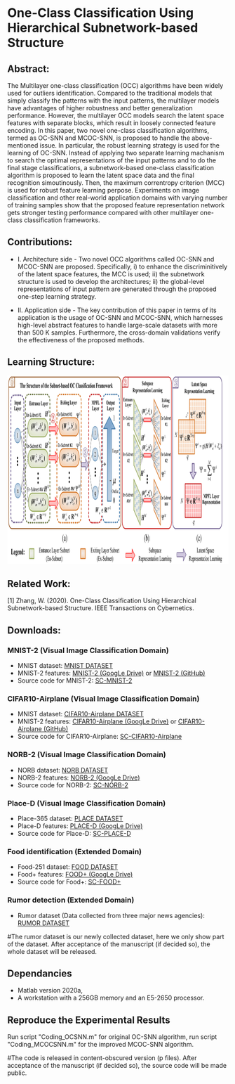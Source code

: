 # One-Class Classification Using Hierarchical Subnetwork-based Structure
## Abstract:

The Multilayer one-class classification (OCC) algorithms have been widely used for outliers identification. Compared to the traditional models that simply classify the patterns with the input patterns, the multilayer models have advantages of higher robustness and better generalization performance. However, the multilayer OCC models search the latent space features with separate blocks, which result in loosely connected feature encoding. In this paper, two novel one-class classification algorithms, termed as OC-SNN and MCOC-SNN, is proposed to handle the above-mentioned issue. In particular, the robust learning strategy is used for the learning of OC-SNN. Instead of applying two separate learning machanism to search the optimal representations of the input patterns and to do the final stage classifications, a subnetwork-based one-class classification algorithm is proposed to learn the latent space data and the final recognition simoutinously. Then, the maximum correntropy criterion (MCC) is used for robust feature learning perpose.  Experiments on image classification and other real-world application domains with varying number of training samples show that the proposed feature representation network gets stronger testing performance compared with other multilayer one-class classification  frameworks.

## Contributions:
* I. Architecture side -  Two novel OCC algorithms called OC-SNN and MCOC-SNN are proposed. Specifically, i) to enhance the discriminitively of the latent space features, the MCC is used; ii) the subnetwork structure is used to develop the architectures; ii) the global-level representations of input pattern are generated through the proposed one-step learning strategy.

* II. Application side - The key contribution of this paper in terms of its application is the usage of OC-SNN and MCOC-SNN, which harnesses high-level abstract features to handle large-scale datasets with more than 500 K samples. Furthermore, the cross-domain validations verify the effectiveness of the proposed methods. 

## Learning Structure:

<img src="https://github.com/W1AE/OCC/blob/main/F.jpg" width="1050" height="430" />

## Related Work:

[1] Zhang, W. (2020). One-Class Classification Using Hierarchical Subnetwork-based Structure. IEEE Transactions on Cybernetics.

## Downloads:
### MNIST-2 (Visual Image Classification Domain)
* MNIST dataset: [MNIST DATASET](http://yann.lecun.com/exdb/mnist/)
* MNIST-2 features: [MNIST-2 (GoogLe Drive)](https://drive.google.com/file/d/1kWEMoIbtR8TKJq0X8btXrFqSetzOyHWH/view?usp=sharing) or [MNIST-2 (GitHub)](https://github.com/W1AE/OCC/blob/main/M_2.mat)
* Source code for MNIST-2: [SC-MNIST-2](https://github.com/W1AE/OCC/blob/main/Demo_MNIST.zip)
### CIFAR10-Airplane (Visual Image Classification Domain)
* MNIST dataset: [CIFAR10-Airplane DATASET](http://yann.lecun.com/exdb/mnist/)
* MNIST-2 features: [CIFAR10-Airplane (GoogLe Drive)](https://drive.google.com/file/d/1kWEMoIbtR8TKJq0X8btXrFqSetzOyHWH/view?usp=sharing) or [CIFAR10-Airplane (GitHub)](https://github.com/W1AE/OCC/blob/main/M_2.mat)
* Source code for CIFAR10-Airplane: [SC-CIFAR10-Airplane](https://github.com/W1AE/OCC/blob/main/Demo_MNIST.zip)
### NORB-2 (Visual Image Classification Domain)
* NORB dataset: [NORB DATASET](https://cs.nyu.edu/~ylclab/data/norb-v1.0-small/)
* NORB-2 features: [NORB-2 (GoogLe Drive)](https://drive.google.com/file/d/11CNibSMWIP77VYPBiN9-GEmDQT-jTWnl/view?usp=sharing)
* Source code for NORB-2: [SC-NORB-2](https://github.com/W1AE/OCC/blob/main/Demo_NORB_1.zip)
### Place-D (Visual Image Classification Domain)
* Place-365 dataset: [PLACE DATASET](http://places2.csail.mit.edu/)
* Place-D features: [PLACE-D (GoogLe Drive)](https://drive.google.com/file/d/18eULO1viweE_x5hOetlavGshYggIigVd/view?usp=sharing)
* Source code for Place-D: [SC-PLACE-D](https://github.com/W1AE/OCC/blob/main/Demo_Place_1.zip)
### Food identification (Extended Domain)
* Food-251 dataset: [FOOD DATASET](https://github.com/karansikka1/iFood_2019)
* Food+ features: [FOOD+ (GoogLe Drive)](https://drive.google.com/file/d/1UfG5LUW8CtTB7fc4sPZhMW6eHiV32opc/view?usp=sharing)
* Source code for Food+: [SC-FOOD+](https://github.com/W1AE/OCC/blob/main/Demo_Food_1.zip)
### Rumor detection (Extended Domain)
* Rumor dataset (Data collected from three major news agencies): [RUMOR DATASET](https://github.com/W1AE/OCC/blob/main/BL.csv)

#The rumor dataset is our newly collected dataset, here we only show part of the dataset. After acceptance of the manuscript (if decided so), the whole dataset will be released.

## Dependancies
* Matlab version 2020a,
* A workstation with a 256GB memory and an E5-2650 processor.

## Reproduce the Experimental Results

Run script "Coding_OCSNN.m" for original OC-SNN algorithm, run script "Coding_MCOCSNN.m" for the improved MCOC-SNN algorithm.

#The code is released in content-obscured version (p files). After acceptance of the manuscript (if decided so), the source code will be made public.

